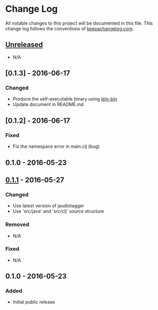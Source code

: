 # Change Log

All notable changes to this project will be documented in this file.
This change log follows the conventions of [keepachangelog.com](http://keepachangelog.com/).

## [Unreleased]

- N/A

## [0.1.3] - 2016-06-17

### Changed

- Produce the self-executable binary using [lein-bin](https://github.com/Raynes/lein-bin)
- Update document in README.md

## [0.1.2] - 2016-06-17

### Fixed

- Fix the namespace error in main.clj (bug)

## 0.1.0 - 2016-05-23

## [0.1.1] - 2016-05-27

### Changed

- Use latest version of jaudiotagger
- Use 'src/java' and 'src/clj' source structure

### Removed

- N/A

### Fixed

- N/A

## 0.1.0 - 2016-05-23

### Added

- Initial public release

[Unreleased]: https://github.com/agilecreativity/clj-auditagger/compare/0.1.1...HEAD
[0.1.1]: https://github.com/agilecreativity/clj-audiotagger/compare/0.1.0...0.1.1
